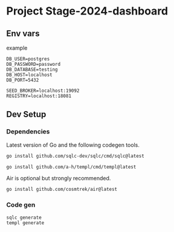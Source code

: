 # Project Stage-2024-dashboard

## Env vars

example

```env
DB_USER=postgres
DB_PASSWORD=password
DB_DATABASE=testing
DB_HOST=localhost
DB_PORT=5432

SEED_BROKER=localhost:19092
REGISTRY=localhost:18081
```

## Dev Setup

### Dependencies

Latest version of Go and the following codegen tools.

```sh
go install github.com/sqlc-dev/sqlc/cmd/sqlc@latest
```

```sh
go install github.com/a-h/templ/cmd/templ@latest
```

Air is optional but strongly recommended.

```sh
go install github.com/cosmtrek/air@latest
```

### Code gen

```sh
sqlc generate
templ generate
```
